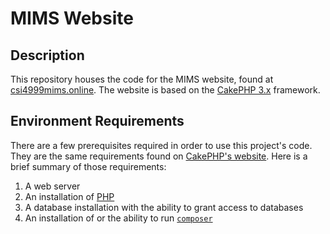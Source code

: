 # MIMS Website #

## Description ##

This repository houses the code for the MIMS website, found at
[csi4999mims.online](https://csi4999mims.online).  The website is
based on the [CakePHP 3.x](https://cakephp.org/) framework.

## Environment Requirements ##

There are a few prerequisites required in order to use this project's
code.  They are the same requirements found on [CakePHP's
website](https://book.cakephp.org/3.0/en/installation.html).  Here is
a brief summary of those requirements:

1. A web server
2. An installation of [PHP][php]
3. A database installation with the ability to grant access to
   databases
4. An installation of or the ability to run [`composer`][composer]

[php]: https://secure.php.net/
[cake-supported-databases]: https://book.cakephp.org/3.0/en/orm/database-basics.html#supported-databases
[composer]: https://getcomposer.org/
